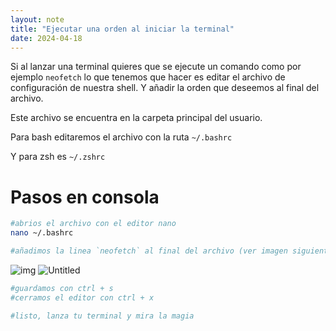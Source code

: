 ```yaml
---
layout: note
title: "Ejecutar una orden al iniciar la terminal"
date: 2024-04-18
---
```

Si al lanzar una terminal quieres que se ejecute un comando como por ejemplo `neofetch` lo que tenemos que hacer es editar el archivo de configuración de nuestra shell. Y añadir la orden que deseemos al final del archivo.

Este archivo se encuentra en la carpeta principal del usuario.

Para bash editaremos el archivo con la ruta `~/.bashrc`

Y para zsh es `~/.zshrc`

# Pasos en consola

```bash
#abrios el archivo con el editor nano
nano ~/.bashrc

#añadimos la linea `neofetch` al final del archivo (ver imagen siguiente)
```

![img](https://i.ibb.co/N7Jg6z7/image.png)
![Untitled](https://prnt.sc/32EKxoXBjIlN)

```bash
#guardamos con ctrl + s
#cerramos el editor con ctrl + x

#listo, lanza tu terminal y mira la magia
```